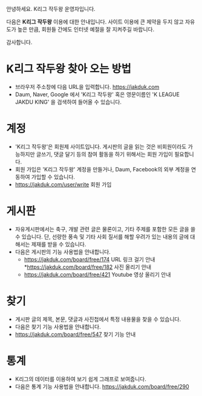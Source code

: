 <!-- TITLE: 작두 K 사이트 이용안내 -->
<!-- SUBTITLE: 사이트이용안내 -->

안녕하세요. K리그 작두왕 운영자입니다.

다음은 **K리그 작두왕** 이용에 대한 안내입니다.
사이트 이용에 큰 제약을 두지 않고 자유도가 높은 만큼, 회원들 간에도 인터넷 예절을 잘 지켜주길 바랍니다.

감사합니다.


# K리그 작두왕 찾아 오는 방법
* 브라우저 주소창에 다음 URL을 입력합니다.  https://jakduk.com
* Daum, Naver, Google 에서 'K리그 작두왕' 혹은 영문이름인 'K LEAGUE JAKDU KING' 을 검색하여 들어올 수 있습니다.


# 계정
* 'K리그 작두왕'은 회원제 사이트입니다. 게시판의 글을 읽는 것은 비회원이라도 가능하지만 글쓰기, 댓글 달기 등의 참여 활동을 하기 위해서는 회원 가입이 필요합니다.
* 회원 가입은 'K리그 작두왕' 계정을 만들거나, Daum, Facebook의 외부 계정을 연동하여 가입할 수 있습니다.
* https://jakduk.com/user/write 회원 가입


# 게시판
* 자유게시판에서는 축구, 개발 관련 글은 물론이고, 기타 주제를 포함한 모든 글을 쓸 수 있습니다. 단, 선량한 풍속 및 기타 사회 질서를 해할 우려가 있는 내용의 글에 대해서는 제재를 받을 수 있습니다.
* 다음은 게시판의 기능 사용법을 안내합니다.
  * https://jakduk.com/board/free/174 URL 링크 걸기 안내
  *https://jakduk.com/board/free/182 사진 올리기 안내
  * https://jakduk.com/board/free/421 Youtube 영상 올리기 안내


# 찾기
* 게시판 글의 제목, 본문, 댓글과 사진첩에서 특정 내용물을 찾을 수 있습니다.
* 다음은 찾기 기능 사용법을 안내합니다.
* https://jakduk.com/board/free/547 찾기 기능 안내


# 통계
* K리그의 데이터를 이용하여 보기 쉽게 그래프로 보여줍니다.
* 다음은 통계 기능 사용법을 안내합니다. https://jakduk.com/board/free/290
